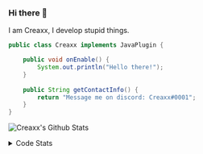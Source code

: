 ### Hi there 👋

I am Creaxx, I develop stupid things. 

```java
public class Creaxx implements JavaPlugin {

    public void onEnable() {
        System.out.println("Hello there!");
    }
    
    public String getContactInfo() {
        return "Message me on discord: Creaxx#0001";
    }
}
```

![Creaxx's Github Stats](https://github-readme-stats.vercel.app/api?username=CreaxxOG&show_icons=true&theme=dark&count_private=true)

<details>
  <summary>Code Stats</summary>

<!--START_SECTION:waka-->
![Lines of code](https://img.shields.io/badge/From%20Hello%20World%20I%27ve%20Written-29025%20lines%20of%20code-blue)

**🐱 My GitHub Data** 

> 🏆 238 Contributions in the Year 2021
 > 
> 📦 372.9 kB Used in GitHub's Storage 
 > 
> 🚫 Not Opted to Hire
 > 
> 📜 1 Public Repository 
 > 
> 🔑 4 Private Repositories  
 > 
**I'm an Early 🐤** 

```text
🌞 Morning    20 commits     ███░░░░░░░░░░░░░░░░░░░░░░   11.7% 
🌆 Daytime    71 commits     ██████████░░░░░░░░░░░░░░░   41.52% 
🌃 Evening    75 commits     ███████████░░░░░░░░░░░░░░   43.86% 
🌙 Night      5 commits      ░░░░░░░░░░░░░░░░░░░░░░░░░   2.92%

```
📅 **I'm Most Productive on Saturday** 

```text
Monday       21 commits     ███░░░░░░░░░░░░░░░░░░░░░░   12.28% 
Tuesday      14 commits     ██░░░░░░░░░░░░░░░░░░░░░░░   8.19% 
Wednesday    22 commits     ███░░░░░░░░░░░░░░░░░░░░░░   12.87% 
Thursday     9 commits      █░░░░░░░░░░░░░░░░░░░░░░░░   5.26% 
Friday       25 commits     ███░░░░░░░░░░░░░░░░░░░░░░   14.62% 
Saturday     45 commits     ██████░░░░░░░░░░░░░░░░░░░   26.32% 
Sunday       35 commits     █████░░░░░░░░░░░░░░░░░░░░   20.47%

```


📊 **This Week I Spent My Time On** 

```text
💬 Programming Languages: 
Java                     11 hrs 33 mins      ██████████████████████░░░   89.56% 
YAML                     1 hr 11 mins        ██░░░░░░░░░░░░░░░░░░░░░░░   9.29% 
XML                      8 mins              ░░░░░░░░░░░░░░░░░░░░░░░░░   1.13% 
Other                    0 secs              ░░░░░░░░░░░░░░░░░░░░░░░░░   0.02% 
Git Config               0 secs              ░░░░░░░░░░░░░░░░░░░░░░░░░   0.0%

🔥 Editors: 
IntelliJ                 12 hrs 54 mins      █████████████████████████   100.0%

```

**I Mostly Code in Java** 

```text
Java                     5 repos             ████████████████████░░░░░   83.33% 
EJS                      1 repo              ████░░░░░░░░░░░░░░░░░░░░░   16.67%

```



 Last Updated on 08/11/2021
<!--END_SECTION:waka-->
</details>
